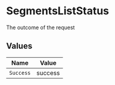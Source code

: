 # SegmentsListStatus

The outcome of the request


## Values

| Name      | Value     |
| --------- | --------- |
| `Success` | success   |